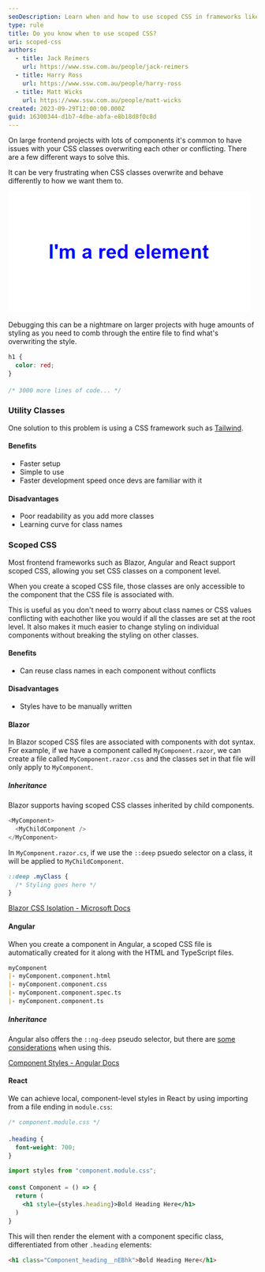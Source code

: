 ```yaml
---
seoDescription: Learn when and how to use scoped CSS in frameworks like Blazor, Angular, and React to avoid class conflicts and ensure consistent component styling.
type: rule
title: Do you know when to use scoped CSS?
uri: scoped-css
authors:
  - title: Jack Reimers
    url: https://www.ssw.com.au/people/jack-reimers
  - title: Harry Ross
    url: https://www.ssw.com.au/people/harry-ross
  - title: Matt Wicks
    url: https://www.ssw.com.au/people/matt-wicks
created: 2023-09-29T12:00:00.000Z
guid: 16300344-d1b7-4dbe-abfa-e8b18d8f0c8d
---
```


On large frontend projects with lots of components it's common to have issues with your CSS classes overwriting each other or conflicting.
There are a few different ways to solve this.

<!--endintro-->

It can be very frustrating when CSS classes overwrite and behave differently to how we want them to.

![Figure: Overwritten CSS can make our site styles break](overwritten-style.png)  

Debugging this can be a nightmare on larger projects with huge amounts of styling as you need to comb through the entire file to find what's overwriting the style.

```css
h1 {
  color: red;
}

/* 3000 more lines of code... */
```

### Utility Classes

One solution to this problem is using a CSS framework such as [Tailwind](https://tailwindcss.com).

#### Benefits

* Faster setup
* Simple to use
* Faster development speed once devs are familiar with it

#### Disadvantages

* Poor readability as you add more classes
* Learning curve for class names

### Scoped CSS

Most frontend frameworks such as Blazor, Angular and React support scoped CSS, allowing you set CSS classes on a component level.

When you create a scoped CSS file, those classes are only accessible to the component that the CSS file is associated with.  

This is useful as you don't need to worry about class names or CSS values conflicting with eachother like you would if all the classes are set at the root level.
It also makes it much easier to change styling on individual components without breaking the styling on other classes.

#### Benefits

* Can reuse class names in each component without conflicts

#### Disadvantages

* Styles have to be manually written

#### Blazor

In Blazor scoped CSS files are associated with components with dot syntax.  
For example, if we have a component called `MyComponent.razor`, we can create a file called `MyComponent.razor.css` and the classes set in that file will only apply to `MyComponent`.

##### Inheritance

Blazor supports having scoped CSS classes inherited by child components.

```cs
<MyComponent>
  <MyChildComponent />
</MyComponent>
```

In `MyComponent.razor.cs`, if we use the `::deep` psuedo selector on a class, it will be applied to `MyChildComponent`.

```css
::deep .myClass {
  /* Styling goes here */
}
```

[Blazor CSS Isolation - Microsoft Docs](https://learn.microsoft.com/en-us/aspnet/core/blazor/components/css-isolation?view=aspnetcore-7.0)

#### Angular

When you create a component in Angular, a scoped CSS file is automatically created for it along with the HTML and TypeScript files.

```md
myComponent
|- myComponent.component.html
|- myComponent.component.css
|- myComponent.component.spec.ts
|- myComponent.component.ts
```

##### Inheritance

Angular also offers the `::ng-deep` pseudo selector, but there are [some considerations](https://angular.io/guide/component-styles) when using this.

[Component Styles - Angular Docs](https://angular.io/guide/component-styles)

#### React

We can achieve local, component-level styles in React by using importing from a file ending in `module.css`:

```css
/* component.module.css */

.heading {
  font-weight: 700;
}
```

```jsx
import styles from "component.module.css";

const Component = () => {
  return (
    <h1 style={styles.heading}>Bold Heading Here</h1>
  )
}
```

This will then render the element with a component specific class, differentiated from other `.heading` elements:

```html
<h1 class="Component_heading__nEBhk">Bold Heading Here</h1>
```
